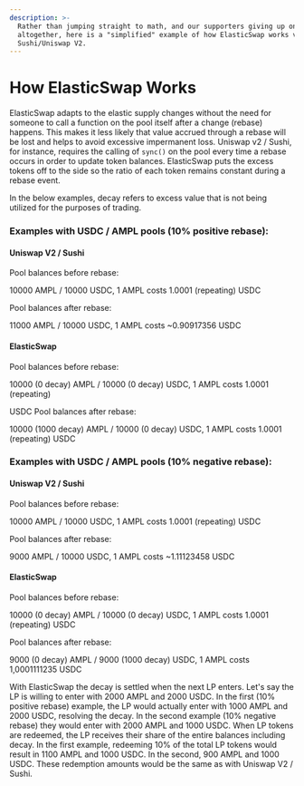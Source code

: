 ```yaml
---
description: >-
  Rather than jumping straight to math, and our supporters giving up on the docs
  altogether, here is a "simplified" example of how ElasticSwap works vs.
  Sushi/Uniswap V2.
---
```


# How ElasticSwap Works

ElasticSwap adapts to the elastic supply changes without the need for someone to call a function on the pool itself after a change (rebase) happens. This makes it less likely that value accrued through a rebase will be lost and helps to avoid excessive impermanent loss. Uniswap v2 / Sushi, for instance, requires the calling of `sync()` on the pool every time a rebase occurs in order to update token balances. ElasticSwap puts the excess tokens off to the side so the ratio of each token remains constant during a rebase event.

In the below examples, decay refers to excess value that is not being utilized for the purposes of trading.

### Examples with USDC / AMPL pools (10% positive rebase):

#### &#x20;Uniswap V2 / Sushi

Pool balances before rebase:&#x20;

10000 AMPL / 10000 USDC, 1 AMPL costs 1.0001 (repeating) USDC&#x20;

Pool balances after rebase:&#x20;

11000 AMPL / 10000 USDC, 1 AMPL costs \~0.90917356 USDC

#### ElasticSwap

Pool balances before rebase:&#x20;

10000 (0 decay) AMPL / 10000 (0 decay) USDC, 1 AMPL costs 1.0001 (repeating)&#x20;

USDC Pool balances after rebase:&#x20;

10000 (1000 decay) AMPL / 10000 (0 decay) USDC, 1 AMPL costs 1.0001 (repeating) USDC

### Examples with USDC / AMPL pools (10% negative rebase):&#x20;

#### Uniswap V2 / Sushi

Pool balances before rebase:&#x20;

10000 AMPL / 10000 USDC, 1 AMPL costs 1.0001 (repeating) USDC&#x20;

Pool balances after rebase:&#x20;

9000 AMPL / 10000 USDC, 1 AMPL costs \~1.11123458 USDC

#### ElasticSwap

Pool balances before rebase:&#x20;

10000 (0 decay) AMPL / 10000 (0 decay) USDC, 1 AMPL costs 1.0001 (repeating) USDC&#x20;

Pool balances after rebase:&#x20;

9000 (0 decay) AMPL / 9000 (1000 decay) USDC, 1 AMPL costs 1,0001111235 USDC&#x20;

With ElasticSwap the decay is settled when the next LP enters. Let's say the LP is willing to enter with 2000 AMPL and 2000 USDC. In the first (10% positive rebase) example, the LP would actually enter with 1000 AMPL and 2000 USDC, resolving the decay. In the second example (10% negative rebase) they would enter with 2000 AMPL and 1000 USDC. When LP tokens are redeemed, the LP receives their share of the entire balances including decay. In the first example, redeeming 10% of the total LP tokens would result in 1100 AMPL and 1000 USDC. In the second, 900 AMPL and 1000 USDC. These redemption amounts would be the same as with Uniswap V2 / Sushi.

